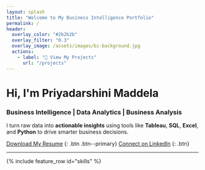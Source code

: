 ```yaml
---
layout: splash
title: "Welcome to My Business Intelligence Portfolio"
permalink: /
header:
  overlay_color: "#2b2b2b"
  overlay_filter: "0.3"
  overlay_image: /assets/images/bi-background.jpg
  actions:
    - label: "🚀 View My Projects"
      url: "/projects"
---
```


# Hi, I'm **Priyadarshini Maddela**  
### Business Intelligence | Data Analytics | Business Analysis

I turn raw data into **actionable insights** using tools like **Tableau**, **SQL**, **Excel**, and **Python** to drive smarter business decisions.

[Download My Resume](#) {: .btn .btn--primary} 
[Connect on LinkedIn](https://www.linkedin.com/in/pmaddela/) {: .btn}

---

{% include feature_row id="skills" %}
